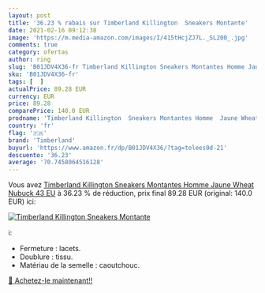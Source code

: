 ```yaml
---
layout: post
title: '36.23 % rabais sur Timberland Killington  Sneakers Montante'
date: 2021-02-16 09:12:38
image: 'https://m.media-amazon.com/images/I/415tHcjZJ7L._SL200_.jpg'
comments: true
category: ofertas
author: ring
slug: 'B01JDV4X36-fr Timberland Killington Sneakers Montantes Homme Jaune Wheat...'
sku: 'B01JDV4X36-fr'
tags: [  ]
actualPrice: 89.28 EUR
currency: EUR
price: 89.28
comparePrice: 140.0 EUR
prodname: 'Timberland Killington  Sneakers Montantes Homme  Jaune Wheat Nubuck  43 EU'
country: 'fr'
flag: '🇫🇷'
brand: 'Timberland'
buyurl: 'https://www.amazon.fr/dp/B01JDV4X36/?tag=tolees0d-21'
descuento: '36.23'
average: '70.7458064516128'
---
```


Vous avez [Timberland Killington  Sneakers Montantes Homme  Jaune Wheat Nubuck  43 EU](https://www.amazon.fr/dp/B01JDV4X36/?tag=tolees0d-21)  à  36.23 % de réduction, prix final  89.28 EUR (original: 140.0 EUR) ici:

[![Timberland Killington  Sneakers Montante](https://m.media-amazon.com/images/I/415tHcjZJ7L._SL200_.jpg)](https://www.amazon.fr/dp/B01JDV4X36/?tag=tolees0d-21)

ℹ️:

- Fermeture : lacets.
- Doublure : tissu.
- Matériau de la semelle : caoutchouc.

[🛒 Achetez-le maintenant!!](https://www.amazon.fr/dp/B01JDV4X36/?tag=tolees0d-21)
